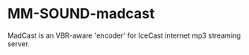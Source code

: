 MM-SOUND-madcast
================

MadCast is an VBR-aware 'encoder' for IceCast internet mp3 streaming server.
